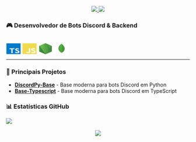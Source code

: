 <div align="center">
  <a href="https://github.com/Eldritch-Tenebris">
    <img height="180em" src="https://github-readme-stats.vercel.app/api?username=Eldritch-Tenebris&show_icons=true&theme=tokyonight&include_all_commits=true&count_private=true"/>
    <img height="180em" src="https://github-readme-stats.vercel.app/api/top-langs/?username=Eldritch-Tenebris&layout=compact&langs_count=7&theme=tokyonight"/>
  </a>
</div>

### 🎮 Desenvolvedor de Bots Discord & Backend

<div style="display: inline_block"><br>
  <img align="center" alt="TS" height="30" width="40" src="https://raw.githubusercontent.com/devicons/devicon/master/icons/typescript/typescript-plain.svg">
  <img align="center" alt="JS" height="30" width="40" src="https://raw.githubusercontent.com/devicons/devicon/master/icons/javascript/javascript-plain.svg">
  <img align="center" alt="Node" height="30" width="40" src="https://raw.githubusercontent.com/devicons/devicon/master/icons/nodejs/nodejs-original.svg">
  <img align="center" alt="MongoDB" height="30" width="40" src="https://raw.githubusercontent.com/devicons/devicon/master/icons/mongodb/mongodb-original.svg">
</div>

---

### 🚀 Principais Projetos

- [**DiscordPy-Base**](https://github.com/Eldritch-Tenebris/DiscordPy-Base) - Base moderna para bots Discord em Python
- [**Base-Typescript**](https://github.com/Eldritch-Tenebris/Base-Typescript) - Base moderna para bots Discord em TypeScript

### 📊 Estatísticas GitHub

![](https://github-profile-summary-cards.vercel.app/api/cards/profile-details?username=Eldritch-Tenebris&theme=tokyonight)

<div align="center">
  <img src="https://komarev.com/ghpvc/?username=Eldritch-Tenebris&color=blue&style=flat"/>
</div>
